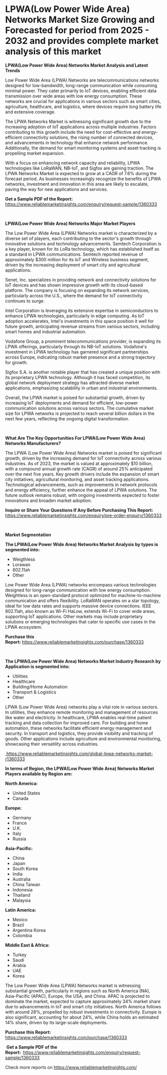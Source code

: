 <p><h1>LPWA(Low Power Wide Area) Networks Market Size Growing and Forecasted for period from 2025 - 2032 and provides complete market analysis of this market</h1></p><p><strong>LPWA(Low Power Wide Area) Networks Market Analysis and Latest Trends</strong></p>
<p><p>Low Power Wide Area (LPWA) Networks are telecommunications networks designed for low-bandwidth, long-range communication while consuming minimal power. They cater primarily to IoT devices, enabling efficient data transmission over wide areas with low energy consumption. These networks are crucial for applications in various sectors such as smart cities, agriculture, healthcare, and logistics, where devices require long battery life and extensive coverage. </p><p>The LPWA Networks Market is witnessing significant growth due to the increasing adoption of IoT applications across multiple industries. Factors contributing to this growth include the need for cost-effective and energy-efficient connectivity solutions, the rising number of connected devices, and advancements in technology that enhance network performance. Additionally, the demand for smart monitoring systems and asset tracking is propelling market expansion. </p><p>With a focus on enhancing network capacity and reliability, LPWA technologies like LoRaWAN, NB-IoT, and Sigfox are gaining traction. The LPWA Networks Market is expected to grow at a CAGR of 7.6% during the forecast period. As businesses increasingly recognize the benefits of LPWA networks, investment and innovation in this area are likely to escalate, paving the way for new applications and services.</p></p>
<p><strong>Get a Sample PDF of the Report:&nbsp;</strong> <a href="https://www.reliablemarketinsights.com/enquiry/request-sample/1360333?utm_campaign=3015&utm_medium=2&utm_source=Github&utm_content=ia&utm_term=11032025&utm_id=lpwalow-power-wide-area-networks">https://www.reliablemarketinsights.com/enquiry/request-sample/1360333</a></p>
<p>&nbsp;</p>
<p><strong>LPWA(Low Power Wide Area) Networks Major Market Players</strong></p>
<p><p>The Low Power Wide Area (LPWA) Networks market is characterized by a diverse set of players, each contributing to the sector's growth through innovative solutions and technology advancements. Semtech Corporation is a key player, known for its LoRa technology, which has established itself as a standard in LPWA communications. Semtech reported revenue of approximately $300 million for its IoT and Wireless business segment, driven by the increasing deployment of smart city and agricultural applications.</p><p>Senet, Inc. specializes in providing network and connectivity solutions for IoT devices and has shown impressive growth with its cloud-based platform. The company is focusing on expanding its network services, particularly across the U.S., where the demand for IoT connectivity continues to surge.</p><p>Intel Corporation is leveraging its extensive expertise in semiconductors to enhance LPWA technologies, particularly in edge computing. As IoT adoption accelerates, Intel's investments in this space position it well for future growth, anticipating revenue streams from various sectors, including smart homes and industrial automation.</p><p>Vodafone Group, a prominent telecommunications provider, is expanding its LPWA offerings, particularly through its NB-IoT solutions. Vodafone's investment in LPWA technology has garnered significant partnerships across Europe, indicating robust market presence and a strong trajectory for growth.</p><p>Sigfox S.A. is another notable player that has created a unique position with its proprietary LPWA technology. Although it has faced competition, its global network deployment strategy has attracted diverse market applications, emphasizing scalability in urban and industrial environments.</p><p>Overall, the LPWA market is poised for substantial growth, driven by increasing IoT deployments and demand for efficient, low-power communication solutions across various sectors. The cumulative market size for LPWA networks is projected to reach several billion dollars in the next few years, reflecting the ongoing digital transformation.</p></p>
<p>&nbsp;</p>
<p><strong>What Are The Key Opportunities For LPWA(Low Power Wide Area) Networks Manufacturers?</strong></p>
<p><p>The LPWA (Low Power Wide Area) Networks market is poised for significant growth, driven by the increasing demand for IoT connectivity across various industries. As of 2023, the market is valued at approximately $10 billion, with a compound annual growth rate (CAGR) of around 25% anticipated over the next five years. Key growth drivers include the expansion of smart city initiatives, agricultural monitoring, and asset tracking applications. Technological advancements, such as improvements in network protocols and energy efficiency, further enhance the appeal of LPWA solutions. The future outlook remains robust, with ongoing investments expected to foster innovations and broaden market adoption.</p></p>
<p><strong>Inquire or Share Your Questions If Any Before Purchasing This Report:</strong> <a href="https://www.reliablemarketinsights.com/enquiry/pre-order-enquiry/1360333?utm_campaign=3015&utm_medium=2&utm_source=Github&utm_content=ia&utm_term=11032025&utm_id=lpwalow-power-wide-area-networks">https://www.reliablemarketinsights.com/enquiry/pre-order-enquiry/1360333</a></p>
<p>&nbsp;</p>
<p><strong>Market Segmentation</strong></p>
<p><strong>The LPWA(Low Power Wide Area) Networks Market Analysis by types is segmented into:</strong></p>
<p><ul><li>Weigthless</li><li>Lorawan</li><li>802.11ah</li><li>Other</li></ul></p>
<p><p>Low Power Wide Area (LPWA) networks encompass various technologies designed for long-range communication with low energy consumption. Weightless is an open-standard protocol optimized for machine-to-machine communication and offers flexibility. LoRaWAN operates on a star topology, ideal for low data rates and supports massive device connections. IEEE 802.11ah, also known as Wi-Fi HaLow, extends Wi-Fi to cover wide areas, supporting IoT applications. Other markets may include proprietary solutions or emerging technologies that cater to specific use cases in the LPWA ecosystem.</p></p>
<p><strong>Purchase this Report:&nbsp;</strong><a href="https://www.reliablemarketinsights.com/purchase/1360333?utm_campaign=3015&utm_medium=2&utm_source=Github&utm_content=ia&utm_term=11032025&utm_id=lpwalow-power-wide-area-networks">https://www.reliablemarketinsights.com/purchase/1360333</a></p>
<p>&nbsp;</p>
<p><strong>The LPWA(Low Power Wide Area) Networks Market Industry Research by Application is segmented into:</strong></p>
<p><ul><li>Utilities</li><li>Healthcare</li><li>Building/Home Automation</li><li>Transport & Logistics</li><li>Other</li></ul></p>
<p><p>LPWA (Low Power Wide Area) networks play a vital role in various sectors. In utilities, they enhance remote monitoring and management of resources like water and electricity. In healthcare, LPWA enables real-time patient tracking and data collection for improved care. For building and home automation, these networks facilitate efficient energy management and security. In transport and logistics, they provide visibility and tracking of goods. Other applications include agriculture and environmental monitoring, showcasing their versatility across industries.</p></p>
<p><a href="https://www.reliablemarketinsights.com/global-lpwa-networks-market-r1360333?utm_campaign=3015&utm_medium=2&utm_source=Github&utm_content=ia&utm_term=11032025&utm_id=lpwalow-power-wide-area-networks">&nbsp;https://www.reliablemarketinsights.com/global-lpwa-networks-market-r1360333</a></p>
<p><strong>In terms of Region, the LPWA(Low Power Wide Area) Networks Market Players available by Region are:</strong></p>
<p>
    <p> <strong> North America: </strong>
        <ul>
            <li>United States</li>
            <li>Canada</li>
        </ul>
        </p> 
    <p> <strong> Europe: </strong>
        <ul>
            <li>Germany</li>
            <li>France</li>
            <li>U.K.</li>
            <li>Italy</li>
            <li>Russia</li>
        </ul>
        </p> 
    <p> <strong> Asia-Pacific: </strong>
        <ul>
            <li>China</li>
            <li>Japan</li>
            <li>South Korea</li>
            <li>India</li>
            <li>Australia</li>
            <li>China Taiwan</li>
            <li>Indonesia</li>
            <li>Thailand</li>
            <li>Malaysia</li>
        </ul>
        </p> 
    <p> <strong> Latin America: </strong>
        <ul>
            <li>Mexico</li>
            <li>Brazil</li>
            <li>Argentina Korea</li>
            <li>Colombia</li>
        </ul>
        </p> 
    <p> <strong> Middle East & Africa: </strong>
        <ul>
            <li>Turkey</li>
            <li>Saudi</li>
            <li>Arabia</li>
            <li>UAE</li>
            <li>Korea</li>
        </ul>
    </p>
    </p>
<p><p>The Low Power Wide Area (LPWA) Networks market is witnessing substantial growth, particularly in regions such as North America (NA), Asia-Pacific (APAC), Europe, the USA, and China. APAC is projected to dominate the market, expected to capture approximately 34% market share due to advancements in IoT and smart city initiatives. North America follows with around 28%, propelled by robust investments in connectivity. Europe is also significant, accounting for about 24%, while China holds an estimated 14% share, driven by its large-scale deployments.</p></p>
<p><strong>Purchase this Report: </strong><a href="https://www.reliablemarketinsights.com/purchase/1360333?utm_campaign=3015&utm_medium=2&utm_source=Github&utm_content=ia&utm_term=11032025&utm_id=lpwalow-power-wide-area-networks">https://www.reliablemarketinsights.com/purchase/1360333</a></p>
<p>&nbsp;<strong>Get a Sample PDF of the Report:&nbsp;&nbsp;</strong><a href="https://www.reliablemarketinsights.com/enquiry/request-sample/1360333?utm_campaign=3015&utm_medium=2&utm_source=Github&utm_content=ia&utm_term=11032025&utm_id=lpwalow-power-wide-area-networks">https://www.reliablemarketinsights.com/enquiry/request-sample/1360333</a></p>
<p><strong></strong></p>
<p>Check more reports on <a href="https://www.reliablemarketinsights.com/?utm_campaign=3015&utm_medium=2&utm_source=Github&utm_content=ia&utm_term=11032025&utm_id=lpwalow-power-wide-area-networks">https://www.reliablemarketinsights.com/</a></p>